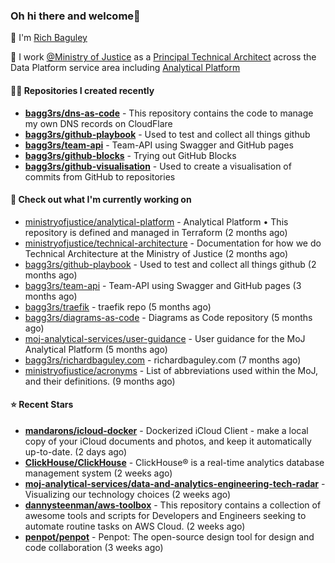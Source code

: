 ### Oh hi there and welcome👋

👐 I'm [Rich Baguley](https://richardbaguley.com/about)

🏢 I work [@Ministry of Justice](https://github.com/ministryofjustice) as a [Principal Technical Architect](https://ddat-capability-framework.service.gov.uk/role/technical-architect#principal-technical-architect) across the Data Platform service area including [Analytical Platform](https://user-guidance.analytical-platform.service.justice.gov.uk/)

#### 👨‍💻 Repositories I created recently
- **[bagg3rs/dns-as-code](https://github.com/bagg3rs/dns-as-code)** - This repository contains the code to manage my own DNS records on CloudFlare
- **[bagg3rs/github-playbook](https://github.com/bagg3rs/github-playbook)** - Used to test and collect all things github
- **[bagg3rs/team-api](https://github.com/bagg3rs/team-api)** - Team-API using Swagger and GitHub pages
- **[bagg3rs/github-blocks](https://github.com/bagg3rs/github-blocks)** - Trying out GitHub Blocks
- **[bagg3rs/github-visualisation](https://github.com/bagg3rs/github-visualisation)** - Used to create a visualisation of commits from GitHub to repositories

#### 👷 Check out what I'm currently working on

- [ministryofjustice/analytical-platform](https://github.com/ministryofjustice/analytical-platform) - Analytical Platform • This repository is defined and managed in Terraform (2 months ago)
- [ministryofjustice/technical-architecture](https://github.com/ministryofjustice/technical-architecture) - Documentation for how we do Technical Architecture at the Ministry of Justice (2 months ago)
- [bagg3rs/github-playbook](https://github.com/bagg3rs/github-playbook) - Used to test and collect all things github (2 months ago)
- [bagg3rs/team-api](https://github.com/bagg3rs/team-api) - Team-API using Swagger and GitHub pages (3 months ago)
- [bagg3rs/traefik](https://github.com/bagg3rs/traefik) - traefik repo (5 months ago)
- [bagg3rs/diagrams-as-code](https://github.com/bagg3rs/diagrams-as-code) - Diagrams as Code repository (5 months ago)
- [moj-analytical-services/user-guidance](https://github.com/moj-analytical-services/user-guidance) - User guidance for the MoJ Analytical Platform (5 months ago)
- [bagg3rs/richardbaguley.com](https://github.com/bagg3rs/richardbaguley.com) - richardbaguley.com (7 months ago)
- [ministryofjustice/acronyms](https://github.com/ministryofjustice/acronyms) - List of abbreviations used within the MoJ, and their definitions. (9 months ago)

#### ⭐ Recent Stars


- **[mandarons/icloud-docker](https://github.com/mandarons/icloud-docker)** - Dockerized iCloud Client - make a local copy of your iCloud documents and photos, and keep it automatically up-to-date. (2 days ago)
- **[ClickHouse/ClickHouse](https://github.com/ClickHouse/ClickHouse)** - ClickHouse® is a real-time analytics database management system (2 weeks ago)
- **[moj-analytical-services/data-and-analytics-engineering-tech-radar](https://github.com/moj-analytical-services/data-and-analytics-engineering-tech-radar)** - Visualizing our technology choices (2 weeks ago)
- **[dannysteenman/aws-toolbox](https://github.com/dannysteenman/aws-toolbox)** - This repository contains a collection of awesome tools and scripts for Developers and Engineers seeking to automate routine tasks on AWS Cloud. (2 weeks ago)
- **[penpot/penpot](https://github.com/penpot/penpot)** - Penpot: The open-source design tool for design and code collaboration (3 weeks ago)
